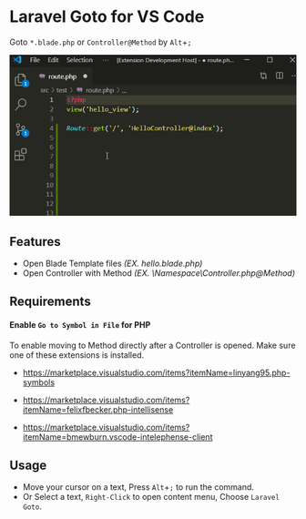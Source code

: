 # Laravel Goto for VS Code

Goto `*.blade.php`  or `Controller@Method` by `Alt`+`;`

![](example.gif)

## Features

- Open Blade Template files *(EX. hello.blade.php)*
- Open Controller with Method *(EX. \Namespace\Controller.php@Method)*

## Requirements

#### Enable `Go to Symbol in File` for PHP

To enable moving to Method directly after a Controller is opened. Make sure one of these extensions is installed.

- https://marketplace.visualstudio.com/items?itemName=linyang95.php-symbols

- https://marketplace.visualstudio.com/items?itemName=felixfbecker.php-intellisense

- https://marketplace.visualstudio.com/items?itemName=bmewburn.vscode-intelephense-client


## Usage

- Move your cursor on a text, Press `Alt`+`;` to run the command.
- Or Select a text, `Right-Click` to open content menu, Choose `Laravel Goto`.
